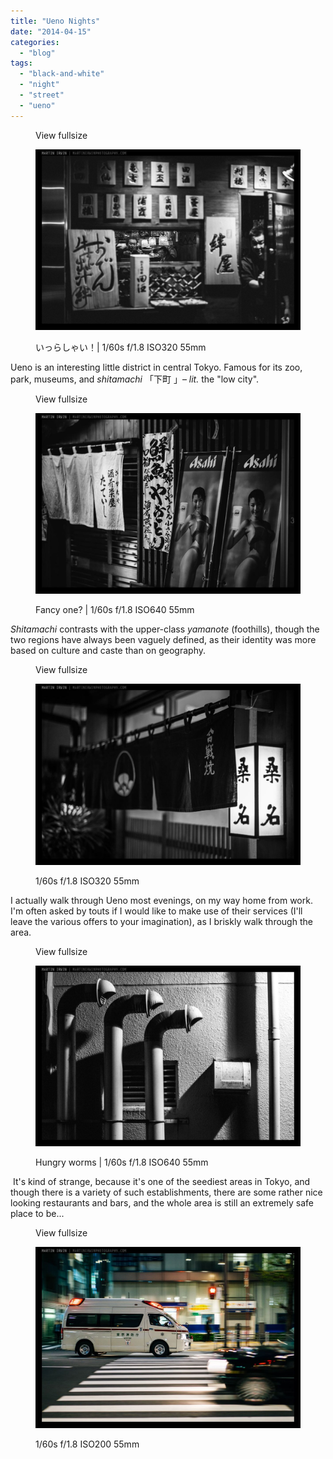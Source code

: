 ```yaml
---
title: "Ueno Nights"
date: "2014-04-15"
categories: 
  - "blog"
tags: 
  - "black-and-white"
  - "night"
  - "street"
  - "ueno"
---
```


<figure>

View fullsize

![いっらしゃい！|&nbsp;1/60s f/1.8 ISO320 55mm](/assets/images/b14ff-20140411-dsc00676-ilce-7r.jpg)

<figcaption>



いっらしゃい！| 1/60s f/1.8 ISO320 55mm





</figcaption>



</figure>

Ueno is an interesting little district in central Tokyo. Famous for its zoo, park, museums, and _shitamachi_ 「下町 」– _lit._ the "low city".

<figure>

View fullsize

![Fancy one? |&nbsp;1/60s f/1.8 ISO640 55mm](/assets/images/6abe2-saucyladies.jpg)

<figcaption>



Fancy one? | 1/60s f/1.8 ISO640 55mm





</figcaption>



</figure>

_Shitamachi_ contrasts with the upper-class _yamanote_ (foothills), though the two regions have always been vaguely defined, as their identity was more based on culture and caste than on geography.

<figure>

View fullsize

![1/60s f/1.8 ISO320 55mm](/assets/images/adce1-20140411-dsc00679-ilce-7r.jpg)

<figcaption>



1/60s f/1.8 ISO320 55mm





</figcaption>



</figure>

I actually walk through Ueno most evenings, on my way home from work. I'm often asked by touts if I would like to make use of their services (I'll leave the various offers to your imagination), as I briskly walk through the area.

<figure>

View fullsize

![Hungry worms |&nbsp;1/60s f/1.8 ISO640 55mm](/assets/images/bf73d-20140411-dsc00681-ilce-7r.jpg)

<figcaption>



Hungry worms | 1/60s f/1.8 ISO640 55mm





</figcaption>



</figure>

 It's kind of strange, because it's one of the seediest areas in Tokyo, and though there is a variety of such establishments, there are some rather nice looking restaurants and bars, and the whole area is still an extremely safe place to be...

<figure>

View fullsize

![1/60s f/1.8 ISO200 55mm](/assets/images/7e503-20140411-dsc00682-ilce-7r.jpg)

<figcaption>



1/60s f/1.8 ISO200 55mm





</figcaption>



</figure>
